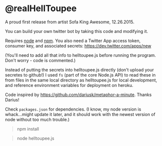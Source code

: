 @realHellToupee
==========

A proud first release from artist Sofa King Awesome, 12.26.2015.

You can build your own twitter bot by taking this code and modifying it.

Requires [node](http://nodejs.org/) and [npm](http://npmjs.org/). You also need a Twitter App access token, consumer key, and associated secrets: https://dev.twitter.com/apps/new

(You'll need to add all that info to helltoupee.js before running the program. Don't worry - code is commented.)

Instead of putting the secrets into helltoupee.js directly (don't upload your secretes to github!) I used `fs` (part of the core Node.js API) to read these in from files in the same local directory as helltoupee.js for local development, and reference environment variables for deployment on heroku.

Code inspired by https://github.com/dariusk/metaphor-a-minute. Thanks Darius!

Check `packages.json` for dependencies. (I know, my node version is whack...might update it later, and it should work with the newest version of node without too much trouble.)

> npm install 

> node helltoupee.js
